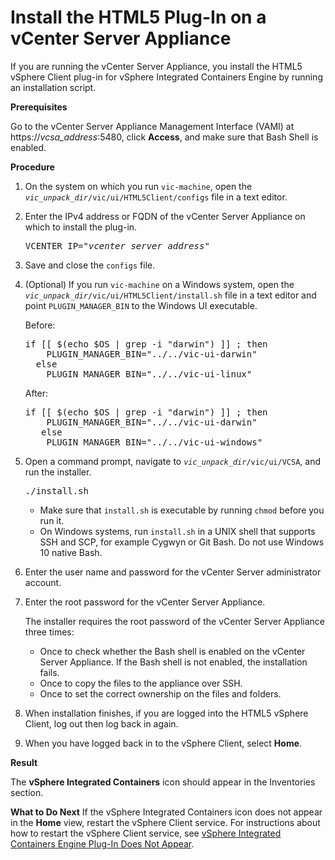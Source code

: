 # Install the HTML5 Plug-In on a vCenter Server Appliance #

If you are running the vCenter Server Appliance, you install the HTML5 vSphere Client plug-in for vSphere Integrated Containers Engine by running an installation script.

**Prerequisites**

Go to the vCenter Server Appliance Management Interface (VAMI) at https://<i>vcsa_address</i>:5480, click **Access**, and make sure that Bash Shell is enabled.

**Procedure**

1. On the system on which you run `vic-machine`, open the <code><i>vic_unpack_dir</i>/vic/ui/HTML5Client/configs</code> file in a text editor.
4. Enter the IPv4 address or FQDN of the vCenter Server Appliance on which to install the plug-in. <pre>VCENTER_IP="<i>vcenter_server_address</i>"</pre>
6. Save and close the `configs` file.
7. (Optional) If you run `vic-machine` on a Windows system, open  the <code><i>vic_unpack_dir</i>/vic/ui/HTML5Client/install.sh</code> file in a text editor and point `PLUGIN_MANAGER_BIN` to the Windows UI executable.

   Before:
     <pre>if [[ $(echo $OS | grep -i "darwin") ]] ; then
       PLUGIN_MANAGER_BIN="../../vic-ui-darwin"
     else
       PLUGIN_MANAGER_BIN="../../vic-ui-linux"</pre>
   After:
      <pre>if [[ $(echo $OS | grep -i "darwin") ]] ; then
       PLUGIN_MANAGER_BIN="../../vic-ui-darwin"
      else
       PLUGIN_MANAGER_BIN="../../vic-ui-windows"</pre>

7. Open a command prompt, navigate to <code><i>vic_unpack_dir</i>/vic/ui/VCSA</code>, and run the installer.
   <pre>./install.sh</pre>
    - Make sure that `install.sh` is executable by running `chmod` before you run it.
    - On Windows systems, run `install.sh` in a UNIX shell that supports SSH and SCP, for example Cygwyn or Git Bash. Do not use Windows 10 native Bash.
  
9. Enter the user name and password for the vCenter Server administrator account.

10. Enter the root password for the vCenter Server Appliance.

    The installer requires the root password of the vCenter Server Appliance three times: 
     - Once to check whether the Bash shell is enabled on the vCenter Server Appliance. If the Bash shell is not enabled, the installation fails.
     - Once to copy the files to the appliance over SSH.
     - Once to set the correct ownership on the files and folders.
10. When installation finishes, if you are logged into the HTML5 vSphere Client, log out then log back in again.
11. When you have logged back in to the vSphere Client, select **Home**.

**Result**

The **vSphere Integrated Containers** icon should appear in the Inventories section.

**What to Do Next**
If the vSphere Integrated Containers icon does not appear in the **Home** view, restart the vSphere Client service. For instructions about how to restart the vSphere Client service, see [vSphere Integrated Containers Engine Plug-In Does Not Appear](ts_ui_not_appearing.md).